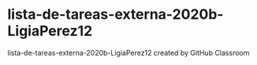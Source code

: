 # lista-de-tareas-externa-2020b-LigiaPerez12
lista-de-tareas-externa-2020b-LigiaPerez12 created by GitHub Classroom
